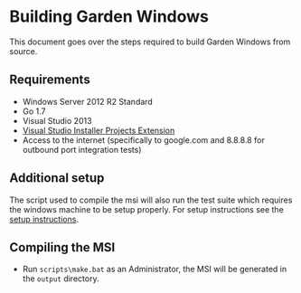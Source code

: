 # Building Garden Windows

This document goes over the steps required to build Garden Windows from source.

## Requirements

- Windows Server 2012 R2 Standard
- Go 1.7
- Visual Studio 2013
- [Visual Studio Installer Projects Extension](http://bit.ly/1xVRNhI)
- Access to the internet (specifically to google.com and 8.8.8.8 for outbound port integration tests)

## Additional setup

The script used to compile the msi will also run the test suite which
requires the windows machine to be setup properly. For setup
instructions see the [setup instructions](INSTALL.md#setup-the-windows-cell).

## Compiling the MSI

- Run `scripts\make.bat` as an Administrator, the MSI will be
  generated in the `output` directory.
